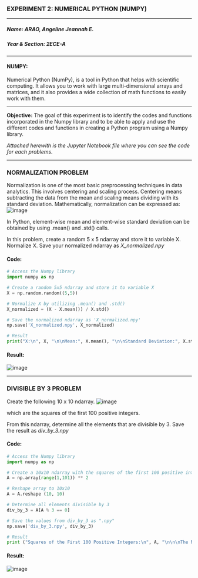### **EXPERIMENT 2: NUMERICAL PYTHON (NUMPY)**
___________________________________________________________________________________________________________________________
##### Name: ARAO, Angeline Jeannah E.
##### Year & Section: 2ECE-A
___________________________________________________________________________________________________________________________
#### NUMPY:

Numerical Python (NumPy), is a tool in Python that helps with scientific computing. It allows you to work with large multi-dimensional 
arrays and matrices, and it also provides a wide collection of math functions to easily work with them.
___________________________________________________________________________________________________________________________
**Objective:** The goal of this experiment is to identify the codes and functions incorporated in the Numpy library and to be able to 
apply and use the different codes and functions in creating a Python program using a Numpy library.

_Attached herewith is the Jupyter Notebook file where you can see the code for each problems._

___________________________________________________________________________________________________________________________

### **NORMALIZATION PROBLEM**
Normalization is one of the most basic preprocessing techniques in data analytics. This involves centering and scaling process. 
Centering means subtracting the data from the mean and scaling means dividing with its standard deviation. Mathematically, normalization can be expressed as:
![image](https://github.com/user-attachments/assets/0aeedc79-4618-44ce-951d-0fa8d8f9c0fe)

In Python, element-wise mean and element-wise standard deviation can be obtained by using .mean() and .std() calls. 

In this problem, create a random 5 x 5 ndarray and store it to variable X. Normalize X. Save your normalized ndarray as _X_normalized.npy_

#### Code:
```python
# Access the Numpy library
import numpy as np

# Create a random 5x5 ndarray and store it to variable X
X = np.random.random((5,5))

# Normalize X by utilizing .mean() and .std()
X_normalized = (X - X.mean()) / X.std()

# Save the normalized ndarray as 'X_normalized.npy'
np.save('X_normalized.npy', X_normalized)

# Result
print("X:\n", X, "\n\nMean:", X.mean(), "\n\nStandard Deviation:", X.std(), "\n\nNormalized 'X' Values:\n", np.load('X_normalized.npy'))
```

#### Result:
![image](https://github.com/user-attachments/assets/5bcf28ce-275d-4356-8819-552d6ae6ee5f)

___________________________________________________________________________________________________________________________

### **DIVISIBLE BY 3 PROBLEM**
Create the following 10 x 10 ndarray.
![image](https://github.com/user-attachments/assets/b0f139ce-c29f-491b-86e2-fbdec23d3f07)

which are the squares of the first 100 positive integers.

From this ndarray, determine all the elements that are divisible by 3. Save the result as _div_by_3.npy_

#### Code:
```python
# Access the Numpy library
import numpy as np

# Create a 10x10 ndarray with the squares of the first 100 positive integers
A = np.array(range(1,101)) ** 2

# Reshape array to 10x10
A = A.reshape (10, 10)

# Determine all elements divisible by 3
div_by_3 = A[A % 3 == 0]

# Save the values from div_by_3 as ".npy"
np.save('div_by_3.npy', div_by_3)

# Result
print ("Squares of the First 100 Positive Integers:\n", A, "\n\n\nThe Numbers that are divisible by 3:\n", div_by_3)
```

#### Result:
![image](https://github.com/user-attachments/assets/14a4d4ba-aa1a-4a2c-b546-e85a4fc988d0)
